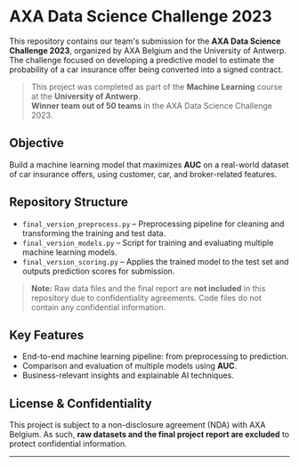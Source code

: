 # AXA Data Science Challenge 2023

This repository contains our team's submission for the **AXA Data Science Challenge 2023**, organized by AXA Belgium and the University of Antwerp. The challenge focused on developing a predictive model to estimate the probability of a car insurance offer being converted into a signed contract.

> This project was completed as part of the **Machine Learning** course at the **University of Antwerp**.  
> **Winner team out of 50 teams** in the AXA Data Science Challenge 2023.

## Objective

Build a machine learning model that maximizes **AUC** on a real-world dataset of car insurance offers, using customer, car, and broker-related features.

## Repository Structure

- `final_version_preprocess.py` – Preprocessing pipeline for cleaning and transforming the training and test data.
- `final_version_models.py` – Script for training and evaluating multiple machine learning models.
- `final_version_scoring.py` – Applies the trained model to the test set and outputs prediction scores for submission.

> **Note:** Raw data files and the final report are **not included** in this repository due to confidentiality agreements. Code files do not contain any confidential information.

## Key Features

- End-to-end machine learning pipeline: from preprocessing to prediction.
- Comparison and evaluation of multiple models using **AUC**.
- Business-relevant insights and explainable AI techniques.

## License & Confidentiality

This project is subject to a non-disclosure agreement (NDA) with AXA Belgium. As such, **raw datasets and the final project report are excluded** to protect confidential information.

---
